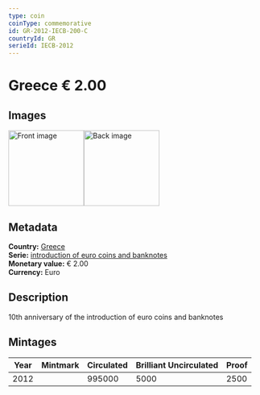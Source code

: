 ```yaml
---
type: coin
coinType: commemorative
id: GR-2012-IECB-200-C
countryId: GR
serieId: IECB-2012
---
```


# Greece € 2.00

## Images

<img src="../../Images/common-2007-200.png" height="150" alt="Front image"><img src="Images/GR-2012-200-000.png" height="150" alt="Back image">

## Metadata

**Country:** [Greece](../../Countries/Greece/index.md)\
**Serie:** [introduction of euro coins and banknotes](index.md)\
**Monetary value:** € 2.00\
**Currency:** Euro

## Description
10th anniversary of the introduction of euro coins and banknotes

## Mintages

| Year | Mintmark | Circulated | Brilliant Uncirculated | Proof |
| ---- | -------- | ---------- | ---------------------- | ----- |
| 2012 |  | 995000 | 5000 | 2500 |
